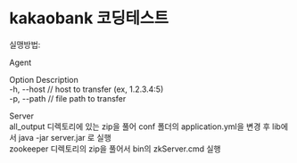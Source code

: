 # kakaobank 코딩테스트

실맹방법:  
  
Agent

Option             Description  
-h, --host        // host to transfer (ex, 1.2.3.4:5)  
-p, --path <Path> // file path to transfer  
  
  
  
 Server  
 all_output 디렉토리에 있는 zip을 풀어 conf 폴더의 application.yml을 변경 후 lib에서 java -jar server.jar 로 실행  
 zookeeper 디렉토리의 zip을 풀어서 bin의 zkServer.cmd 실행
 
